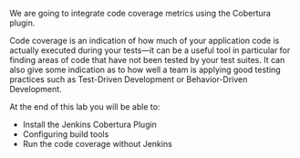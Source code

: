 We are going to integrate code coverage metrics using the Cobertura plugin.

Code coverage is an indication of how much of your application code is actually executed during your tests—it can be a useful tool in particular for finding areas of code that have not been tested by your test suites. It can also give some indication as to how well a team is applying good testing practices such as Test-Driven Development or Behavior-Driven Development.

At the end of this lab you will be able to:

* Install the Jenkins Cobertura Plugin
* Configuring build tools
* Run the code coverage without Jenkins